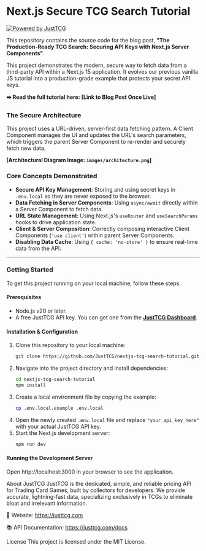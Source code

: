 # Next.js Secure TCG Search Tutorial

[![Powered by JustTCG](https://img.shields.io/badge/Powered%20by-JustTCG-blue?style=for-the-badge&logo=data:image/svg+xml;base64,PHN2ZyB4bWxucz0iaHR0cDovL3d3dy53My5vcmcvMjAwMC9zdmciIHZpZXdCb3g9IjAgMCAxMDAgMTAwIj48ZGVmcz48bGluZWFyR3JhZGllbnQgaWQ9ImciIGdyYWRpZW50VHJhbnNmb3JtPSJyb3RhdGUoNDUpIj48c3RvcCBvZmZzZXQ9IjAlIiBzdG9wLWNvbG9yPSIjMjU2M2ViIi8+PHN0b3Agb2Zmc2V0PSIxMDAlIiBzdG9wLWNvbG9yPSIjZmE3YjJjIi8+PC9saW5lYXJHcmFkaWVudD48L2RlZnM+PHRleHQgeT0iNzUiIHg9IjUwJSIgZm9udC1zaXplPSI3MCIgZm9udC1mYW1pbHk9InNlcmlmIiBmb250LXdlaWdodD0iYm9sZCIgdGV4dC1hbmNob3I9Im1pZGRsZSIgZmlsbD0idXJsKCNnKSI+VEM8L3RleHQ+PC9zdmc+)]()

This repository contains the source code for the blog post, **"The Production-Ready TCG Search: Securing API Keys with Next.js Server Components"**.

This project demonstrates the modern, secure way to fetch data from a third-party API within a Next.js 15 application. It evolves our previous vanilla JS tutorial into a production-grade example that protects your secret API keys.

**➡️ Read the full tutorial here: [Link to Blog Post Once Live]**

### The Secure Architecture

This project uses a URL-driven, server-first data fetching pattern. A Client Component manages the UI and updates the URL's search parameters, which triggers the parent Server Component to re-render and securely fetch new data.

**[Architectural Diagram Image: `images/architecture.png`]**

### Core Concepts Demonstrated

* **Secure API Key Management**: Storing and using secret keys in `.env.local` so they are never exposed to the browser.
* **Data Fetching in Server Components**: Using `async/await` directly within a Server Component to fetch data.
* **URL State Management**: Using Next.js's `useRouter` and `useSearchParams` hooks to drive application state.
* **Client & Server Composition**: Correctly composing interactive Client Components (`'use client'`) within parent Server Components.
* **Disabling Data Cache**: Using `{ cache: 'no-store' }` to ensure real-time data from the API.

---

### Getting Started

To get this project running on your local machine, follow these steps.

#### Prerequisites

* Node.js v20 or later.
* A free JustTCG API key. You can get one from the **[JustTCG Dashboard](https://justtcg.com/dashboard)**.

#### Installation & Configuration

1.  Clone this repository to your local machine:
    ```bash
    git clone https://github.com/JustTCG/nextjs-tcg-search-tutorial.git
    ```
2.  Navigate into the project directory and install dependencies:
    ```bash
    cd nextjs-tcg-search-tutorial
    npm install
    ```
3.  Create a local environment file by copying the example:
    ```bash
    cp .env.local.example .env.local
    ```
4.  Open the newly created `.env.local` file and replace `"your_api_key_here"` with your actual JustTCG API key.
5.  Start the Next.js development server:
    ```bash
    npm run dev
    ```

#### Running the Development Server
Open http://localhost:3000 in your browser to see the application.

About JustTCG
JustTCG is the dedicated, simple, and reliable pricing API for Trading Card Games, built by collectors for developers. We provide accurate, lightning-fast data, specializing exclusively in TCGs to eliminate bloat and irrelevant information.

🔗 Website: https://justtcg.com

📚 API Documentation: https://justtcg.com/docs

License
This project is licensed under the MIT License.
